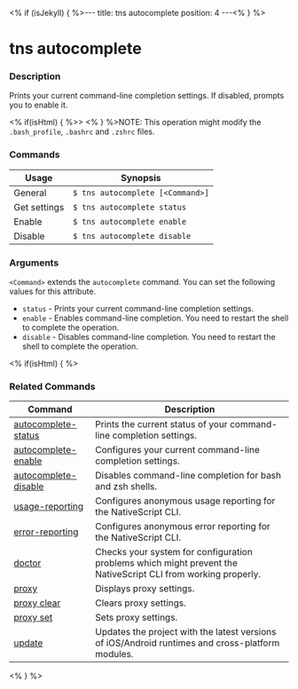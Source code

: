 <% if (isJekyll) { %>---
title: tns autocomplete
position: 4
---<% } %>

# tns autocomplete

### Description

Prints your current command-line completion settings. If disabled, prompts you to enable it.

<% if(isHtml) { %>> <% } %>NOTE: This operation might modify the `.bash_profile`, `.bashrc` and `.zshrc` files.

### Commands

Usage | Synopsis
------|-------
General | `$ tns autocomplete [<Command>]`
Get settings | `$ tns autocomplete status`
Enable | `$ tns autocomplete enable`
Disable | `$ tns autocomplete disable`

### Arguments

`<Command>` extends the `autocomplete` command. You can set the following values for this attribute.
* `status` - Prints your current command-line completion settings.
* `enable` - Enables command-line completion. You need to restart the shell to complete the operation.
* `disable` - Disables command-line completion. You need to restart the shell to complete the operation.

<% if(isHtml) { %>

### Related Commands

Command | Description
----------|----------
[autocomplete-status](autocomplete-status.html) | Prints the current status of your command-line completion settings.
[autocomplete-enable](autocomplete-enable.html) | Configures your current command-line completion settings.
[autocomplete-disable](autocomplete-disable.html) | Disables command-line completion for bash and zsh shells.
[usage-reporting](usage-reporting.html) | Configures anonymous usage reporting for the NativeScript CLI.
[error-reporting](error-reporting.html) | Configures anonymous error reporting for the NativeScript CLI.
[doctor](doctor.html) | Checks your system for configuration problems which might prevent the NativeScript CLI from working properly.
[proxy](proxy.html) | Displays proxy settings.
[proxy clear](proxy-clear.html) | Clears proxy settings.
[proxy set](proxy-set.html) | Sets proxy settings.
[update](update.html) | Updates the project with the latest versions of iOS/Android runtimes and cross-platform modules.
<% } %>
